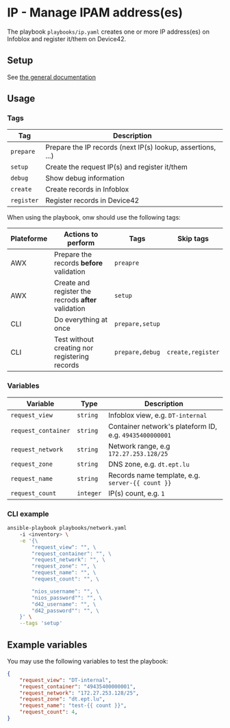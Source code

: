 # IP - Manage IPAM address(es)

The playbook `playbooks/ip.yaml` creates one or more IP address(es) on Infoblox
and register it/them on Device42.

## Setup

See [the general documentation](../README.md)

## Usage

### Tags

| Tag     | Description              |
|---------|--------------------------|
| `prepare` | Prepare the IP records (next IP(s) lookup, assertions, ...) |
| `setup` | Create the request IP(s) and register it/them |
| `debug` | Show debug information |
| `create` | Create records in Infoblox |
| `register` | Register records in Device42 |

When using the playbook, onw should use the following tags:

| Plateforme | Actions to perform                                   | Tags            | Skip tags         |
|------------|------------------------------------------------------|-----------------|-------------------|
| AWX        | Prepare the records **before** validation            | `preapre`       |                   |
| AWX        | Create and register the recrods **after** validation | `setup`         |                   |
| CLI        | Do everything at once                                | `prepare,setup` |                   |
| CLI        | Test without creating nor registering records        | `prepare,debug` | `create,register` |

### Variables

| Variable            | Type      | Description                                             |
|---------------------|-----------|---------------------------------------------------------|
| `request_view`      | `string`  | Infoblox view, e.g. `DT-internal`                       |
| `request_container` | `string`  | Container network's plateform ID, e.g. `49435400000001` |
| `request_network`   | `string`  | Network range, e.g `172.27.253.128/25`                  |
| `request_zone`      | `string`  | DNS zone, e.g. `dt.ept.lu`                              |
| `request_name`      | `string`  | Records name template, e.g. `server-{{ count }}`        |
| `request_count`     | `integer` | IP(s) count, e.g. `1`                                   |

### CLI example

```Bash
ansible-playbook playbooks/network.yaml
    -i <inventory> \
    -e '{\
        "request_view": "", \
        "request_container": "", \
        "request_network": "", \
        "request_zone": "", \
        "request_name": "", \
        "request_count": "", \

        "nios_username": "", \
        "nios_password"": "", \
        "d42_username": "", \
        "d42_password"": "", \
    }' \
    --tags 'setup'
```

## Example variables

You may use the following variables to test the playbook:

```JSON
{
    "request_view": "DT-internal",
    "request_container": "49435400000001",
    "request_network": "172.27.253.128/25",
    "request_zone": "dt.ept.lu",
    "request_name": "test-{{ count }}",
    "request_count": 4,
}
```
